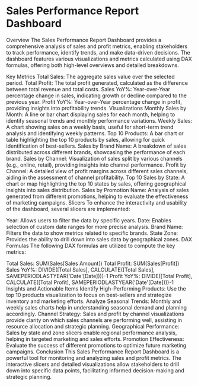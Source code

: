 # Sales Performance Report Dashboard 
Overview
The Sales Performance Report Dashboard provides a comprehensive analysis of sales and profit metrics, enabling stakeholders to track performance, identify trends, and make data-driven decisions. The dashboard features various visualizations and metrics calculated using DAX formulas, offering both high-level overviews and detailed breakdowns.

Key Metrics
Total Sales: The aggregate sales value over the selected period.
Total Profit: The total profit generated, calculated as the difference between total revenue and total costs.
Sales YoY%: Year-over-Year percentage change in sales, indicating growth or decline compared to the previous year.
Profit YoY%: Year-over-Year percentage change in profit, providing insights into profitability trends.
Visualizations
Monthly Sales by Month: A line or bar chart displaying sales for each month, helping to identify seasonal trends and monthly performance variations.
Weekly Sales: A chart showing sales on a weekly basis, useful for short-term trend analysis and identifying weekly patterns.
Top 10 Products: A bar chart or table highlighting the top 10 products by sales, allowing for quick identification of best-sellers.
Sales by Brand Name: A breakdown of sales distributed across different brands, showcasing the performance of each brand.
Sales by Channel: Visualization of sales split by various channels (e.g., online, retail), providing insights into channel performance.
Profit by Channel: A detailed view of profit margins across different sales channels, aiding in the assessment of channel profitability.
Top 10 Sales by State: A chart or map highlighting the top 10 states by sales, offering geographical insights into sales distribution.
Sales by Promotion Name: Analysis of sales generated from different promotions, helping to evaluate the effectiveness of marketing campaigns.
Slicers
To enhance the interactivity and usability of the dashboard, several slicers are implemented:

Year: Allows users to filter the data by specific years.
Date: Enables selection of custom date ranges for more precise analysis.
Brand Name: Filters the data to show metrics related to specific brands.
State Zone: Provides the ability to drill down into sales data by geographical zones.
DAX Formulas
The following DAX formulas are utilized to compute the key metrics:

Total Sales: SUM(Sales[Sales Amount])
Total Profit: SUM(Sales[Profit])
Sales YoY%: DIVIDE([Total Sales], CALCULATE([Total Sales], SAMEPERIODLASTYEAR('Date'[Date])))-1
Profit YoY%: DIVIDE([Total Profit], CALCULATE([Total Profit], SAMEPERIODLASTYEAR('Date'[Date])))-1
Insights and Actionable Items
Identify High-Performing Products: Use the top 10 products visualization to focus on best-sellers and strategize inventory and marketing efforts.
Analyze Seasonal Trends: Monthly and weekly sales charts help in understanding seasonal demand and planning accordingly.
Channel Strategy: Sales and profit by channel visualizations provide clarity on which sales channels are performing well, assisting in resource allocation and strategic planning.
Geographical Performance: Sales by state and zone slicers enable regional performance analysis, helping in targeted marketing and sales efforts.
Promotion Effectiveness: Evaluate the success of different promotions to optimize future marketing campaigns.
Conclusion
This Sales Performance Report Dashboard is a powerful tool for monitoring and analyzing sales and profit metrics. The interactive slicers and detailed visualizations allow stakeholders to drill down into specific data points, facilitating informed decision-making and strategic planning.

